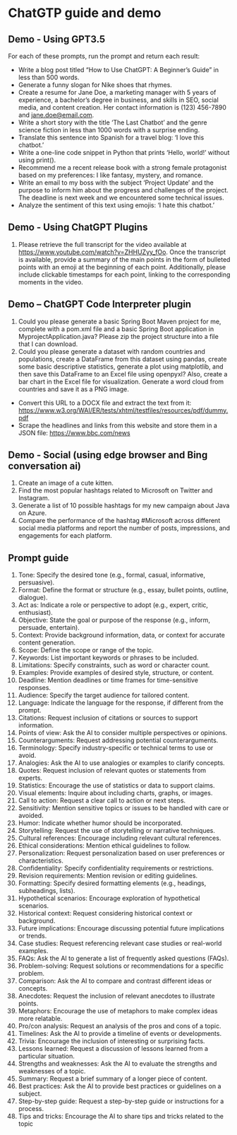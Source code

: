 # ChatGTP guide and demo

## Demo - Using GPT3.5

For each of these prompts, run the prompt and return each result:

- Write a blog post titled “How to Use ChatGPT: A Beginner’s Guide” in less than 500 words.
- Generate a funny slogan for Nike shoes that rhymes.
- Create a resume for Jane Doe, a marketing manager with 5 years of experience, a bachelor’s degree in business, and skills in SEO, social media, and content creation. Her contact information is (123) 456-7890 and jane.doe@email.com.
- Write a short story with the title ‘The Last Chatbot’ and the genre science fiction in less than 1000 words with a surprise ending.
- Translate this sentence into Spanish for a travel blog: ‘I love this chatbot.’
- Write a one-line code snippet in Python that prints ‘Hello, world!’ without using print().
- Recommend me a recent release book with a strong female protagonist based on my preferences: I like fantasy, mystery, and romance.
- Write an email to my boss with the subject ‘Project Update’ and the purpose to inform him about the progress and challenges of the project. The deadline is next week and we encountered some technical issues.
- Analyze the sentiment of this text using emojis: ‘I hate this chatbot.’

## Demo - Using ChatGPT Plugins

1. Please retrieve the full transcript for the video available at https://www.youtube.com/watch?v=ZHHUZyy_fOo. Once the transcript is available, provide a summary of the main points in the form of bulleted points with an emoji at the beginning of each point. Additionally, please include clickable timestamps for each point, linking to the corresponding moments in the video.

## Demo – ChatGPT Code Interpreter plugin

1. Could you please generate a basic Spring Boot Maven project for me, complete with a pom.xml file and a basic Spring Boot application in MyprojectApplication.java? Please zip the project structure into a file that I can download.
2. Could you please generate a dataset with random countries and populations, create a DataFrame from this dataset using pandas, create some basic descriptive statistics, generate a plot using matplotlib, and then save this DataFrame to an Excel file using openpyxl? Also, create a bar chart in the Excel file for visualization. Generate a word cloud from countries and save it as a PNG image.
- Convert this URL to a DOCX file and extract the text from it: https://www.w3.org/WAI/ER/tests/xhtml/testfiles/resources/pdf/dummy.pdf
- Scrape the headlines and links from this website and store them in a JSON file: https://www.bbc.com/news

## Demo - Social (using edge browser and Bing conversation ai)

1. Create an image of a cute kitten.
2. Find the most popular hashtags related to Microsoft on Twitter and Instagram.
3. Generate a list of 10 possible hashtags for my new campaign about Java on Azure.
4. Compare the performance of the hashtag #Microsoft across different social media platforms and report the number of posts, impressions, and engagements for each platform.


## Prompt guide
 
1.	Tone: Specify the desired tone (e.g., formal, casual, informative, persuasive).
2.	Format: Define the format or structure (e.g., essay, bullet points, outline, dialogue).
3.	Act as: Indicate a role or perspective to adopt (e.g., expert, critic, enthusiast).
4.	Objective: State the goal or purpose of the response (e.g., inform, persuade, entertain).
5.	Context: Provide background information, data, or context for accurate content generation.
6.	Scope: Define the scope or range of the topic.
7.	Keywords: List important keywords or phrases to be included.
8.	Limitations: Specify constraints, such as word or character count.
9.	Examples: Provide examples of desired style, structure, or content.
10.	Deadline: Mention deadlines or time frames for time-sensitive responses.
11.	Audience: Specify the target audience for tailored content.
12.	Language: Indicate the language for the response, if different from the prompt.
13.	Citations: Request inclusion of citations or sources to support information.
14.	Points of view: Ask the AI to consider multiple perspectives or opinions.
15.	Counterarguments: Request addressing potential counterarguments.
16.	Terminology: Specify industry-specific or technical terms to use or avoid.
17.	Analogies: Ask the AI to use analogies or examples to clarify concepts.
18.	Quotes: Request inclusion of relevant quotes or statements from experts.
19.	Statistics: Encourage the use of statistics or data to support claims.
20.	Visual elements: Inquire about including charts, graphs, or images.
21.	Call to action: Request a clear call to action or next steps.
22.	Sensitivity: Mention sensitive topics or issues to be handled with care or avoided.
23.	Humor: Indicate whether humor should be incorporated.
24.	Storytelling: Request the use of storytelling or narrative techniques.
25.	Cultural references: Encourage including relevant cultural references.
26.	Ethical considerations: Mention ethical guidelines to follow.
27.	Personalization: Request personalization based on user preferences or characteristics.
28.	Confidentiality: Specify confidentiality requirements or restrictions.
29.	Revision requirements: Mention revision or editing guidelines.
30.	Formatting: Specify desired formatting elements (e.g., headings, subheadings, lists).
31.	Hypothetical scenarios: Encourage exploration of hypothetical scenarios.
32.	Historical context: Request considering historical context or background.
33.	Future implications: Encourage discussing potential future implications or trends.
34.	Case studies: Request referencing relevant case studies or real-world examples.
35.	FAQs: Ask the AI to generate a list of frequently asked questions (FAQs).
36.	Problem-solving: Request solutions or recommendations for a specific problem.
37.	Comparison: Ask the AI to compare and contrast different ideas or concepts.
38.	Anecdotes: Request the inclusion of relevant anecdotes to illustrate points.
39.	Metaphors: Encourage the use of metaphors to make complex ideas more relatable.
40.	Pro/con analysis: Request an analysis of the pros and cons of a topic.
41.	Timelines: Ask the AI to provide a timeline of events or developments.
42.	Trivia: Encourage the inclusion of interesting or surprising facts.
43.	Lessons learned: Request a discussion of lessons learned from a particular situation.
44.	Strengths and weaknesses: Ask the AI to evaluate the strengths and weaknesses of a topic.
45.	Summary: Request a brief summary of a longer piece of content.
46.	Best practices: Ask the AI to provide best practices or guidelines on a subject.
47.	Step-by-step guide: Request a step-by-step guide or instructions for a process.
48.	Tips and tricks: Encourage the AI to share tips and tricks related to the topic
